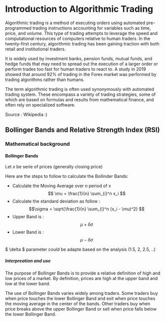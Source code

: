 # Introduction to Algorithmic Trading

Algorithmic trading is a method of executing orders using automated pre-programmed trading instructions accounting for variables such as time, price, and volume. This type of trading attempts to leverage the speed and computational resources of computers relative to human traders. In the twenty-first century, algorithmic trading has been gaining traction with both retail and institutional traders. 

It is widely used by investment banks, pension funds, mutual funds, and hedge funds that may need to spread out the execution of a larger order or perform trades too fast for human traders to react to. A study in 2019 showed that around 92% of trading in the Forex market was performed by trading algorithms rather than humans.

The term algorithmic trading is often used synonymously with automated trading system. These encompass a variety of trading strategies, some of which are based on formulas and results from mathematical finance, and often rely on specialized software.

Source : Wikipedia :)

## Bollinger Bands and Relative Strength Index (RSI)

### Mathematical background

#### Bollinger Bands

Let $x$ be serie of prices (generally closing price)

Here are the steps to follow to calculate the Bollinder Bands:

* Calculate the Moving Average over *n* period of x $$ \mu = \frac{1}{n} \sum_{i}^n x_i $$
* Calculate the standard deviation as follow :
$$\sigma = \sqrt{\frac{1}{n} \sum_{i}^n (x_i - \mu)^2} $$
* Upper Band is :
$$ \mu + \delta \sigma $$
* Lower Band is :
$$ \mu - \delta \sigma $$

$ \delta $ parameter could be adapte based on the analysis (1.5, 2, 2.5, ..)

##### Interpreation and use

The purpose of Bollinger Bands is to provide a relative definition of high and low prices of a market. By definition, prices are high at the upper band and low at the lower band.

The use of Bollinger Bands varies widely among traders. Some traders buy when price touches the lower Bollinger Band and exit when price touches the moving average in the center of the bands. Other traders buy when price breaks above the upper Bollinger Band or sell when price falls below the lower Bollinger Band.